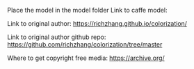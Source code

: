 Place the model in the model folder
Link to caffe model:

Link to original author: https://richzhang.github.io/colorization/

Link to original author github repo: https://github.com/richzhang/colorization/tree/master

Where to get copyright free media: https://archive.org/
